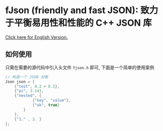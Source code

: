 # fJson (friendly and fast JSON): 致力于平衡易用性和性能的 C++ JSON 库

[Click here for English Version.](Readme.md)

## 如何使用
只需在需要的源代码中引入头文件 `fjson.h` 即可, 下面是一个简单的使用案例
```cpp
// 构造一个 JSON 对象
Json json = {
    {"test", 0.2 + 0.1}, 
    {"pi", 3.14}, 
    {"nested", {
            {"key", "value"}, 
            {"ok", true}
        }
    }, 
    {"1." , 2. }
};
```